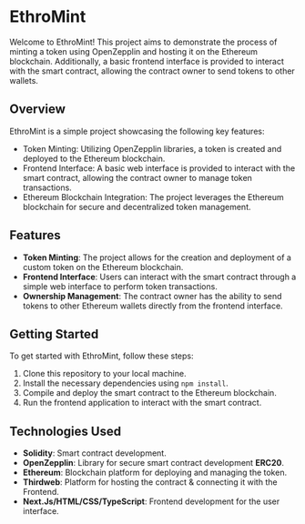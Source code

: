 # EthroMint

Welcome to EthroMint! This project aims to demonstrate the process of minting a token using OpenZepplin and hosting it on the Ethereum blockchain. Additionally, a basic frontend interface is provided to interact with the smart contract, allowing the contract owner to send tokens to other wallets.

## Overview

EthroMint is a simple project showcasing the following key features:

- Token Minting: Utilizing OpenZepplin libraries, a token is created and deployed to the Ethereum blockchain.
- Frontend Interface: A basic web interface is provided to interact with the smart contract, allowing the contract owner to manage token transactions.
- Ethereum Blockchain Integration: The project leverages the Ethereum blockchain for secure and decentralized token management.

## Features

- **Token Minting**: The project allows for the creation and deployment of a custom token on the Ethereum blockchain.
- **Frontend Interface**: Users can interact with the smart contract through a simple web interface to perform token transactions.
- **Ownership Management**: The contract owner has the ability to send tokens to other Ethereum wallets directly from the frontend interface.

## Getting Started

To get started with EthroMint, follow these steps:

1. Clone this repository to your local machine.
2. Install the necessary dependencies using `npm install`.
3. Compile and deploy the smart contract to the Ethereum blockchain.
4. Run the frontend application to interact with the smart contract.

## Technologies Used

- **Solidity**: Smart contract development.
- **OpenZepplin**: Library for secure smart contract development **ERC20**.
- **Ethereum**: Blockchain platform for deploying and managing the token.
- **Thirdweb**: Platform for hosting the contract & connecting it with the Frontend.
- **Next.Js/HTML/CSS/TypeScript**: Frontend development for the user interface.

